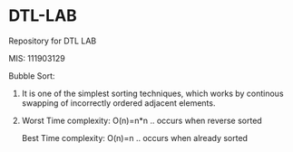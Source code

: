 # DTL-LAB
Repository for DTL LAB

MIS: 111903129

Bubble Sort\:
1) It is one of the simplest sorting techniques, which works by continous swapping of incorrectly ordered adjacent elements.
2) Worst Time complexity: O(n)=n*n .. occurs when reverse sorted


   Best Time complexity: O(n)=n .. occurs when already sorted
